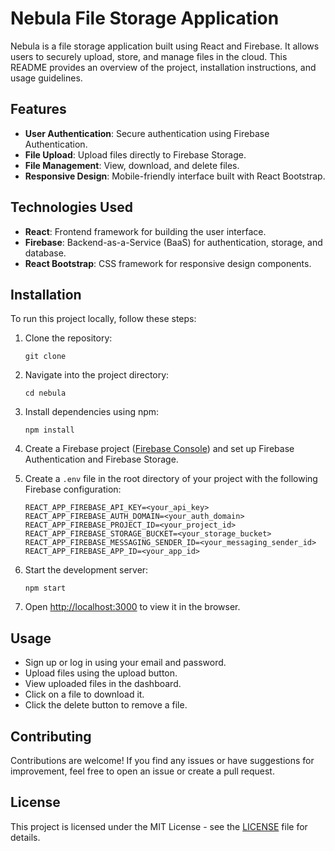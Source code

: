 # Nebula File Storage Application

Nebula is a file storage application built using React and Firebase. It allows users to securely upload, store, and manage files in the cloud. This README provides an overview of the project, installation instructions, and usage guidelines.

## Features

- **User Authentication**: Secure authentication using Firebase Authentication.
- **File Upload**: Upload files directly to Firebase Storage.
- **File Management**: View, download, and delete files.
- **Responsive Design**: Mobile-friendly interface built with React Bootstrap.

## Technologies Used

- **React**: Frontend framework for building the user interface.
- **Firebase**: Backend-as-a-Service (BaaS) for authentication, storage, and database.
- **React Bootstrap**: CSS framework for responsive design components.

## Installation

To run this project locally, follow these steps:

1. Clone the repository:
   ```
   git clone 
   ```
   
2. Navigate into the project directory:
   ```
   cd nebula
   ```

3. Install dependencies using npm:
   ```
   npm install
   ```

4. Create a Firebase project ([Firebase Console](https://console.firebase.google.com/)) and set up Firebase Authentication and Firebase Storage.

5. Create a `.env` file in the root directory of your project with the following Firebase configuration:
   ```
   REACT_APP_FIREBASE_API_KEY=<your_api_key>
   REACT_APP_FIREBASE_AUTH_DOMAIN=<your_auth_domain>
   REACT_APP_FIREBASE_PROJECT_ID=<your_project_id>
   REACT_APP_FIREBASE_STORAGE_BUCKET=<your_storage_bucket>
   REACT_APP_FIREBASE_MESSAGING_SENDER_ID=<your_messaging_sender_id>
   REACT_APP_FIREBASE_APP_ID=<your_app_id>
   ```

6. Start the development server:
   ```
   npm start
   ```

7. Open [http://localhost:3000](http://localhost:3000) to view it in the browser.

## Usage

- Sign up or log in using your email and password.
- Upload files using the upload button.
- View uploaded files in the dashboard.
- Click on a file to download it.
- Click the delete button to remove a file.

## Contributing

Contributions are welcome! If you find any issues or have suggestions for improvement, feel free to open an issue or create a pull request.

## License

This project is licensed under the MIT License - see the [LICENSE](LICENSE) file for details.

